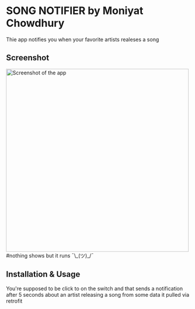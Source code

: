# SONG NOTIFIER by Moniyat Chowdhury
Thie app notifies you when your favorite artists realeses a song

## Screenshot
<img src="./screenshot1.jpg" alt="Screenshot of the app" height="500" />
#nothing shows but it runs ¯\_(ツ)_/¯

## Installation & Usage
You're supposed to be click to on the switch and that sends a notification after 5 seconds about an artist releasing a song from some data it pulled via retrofit
